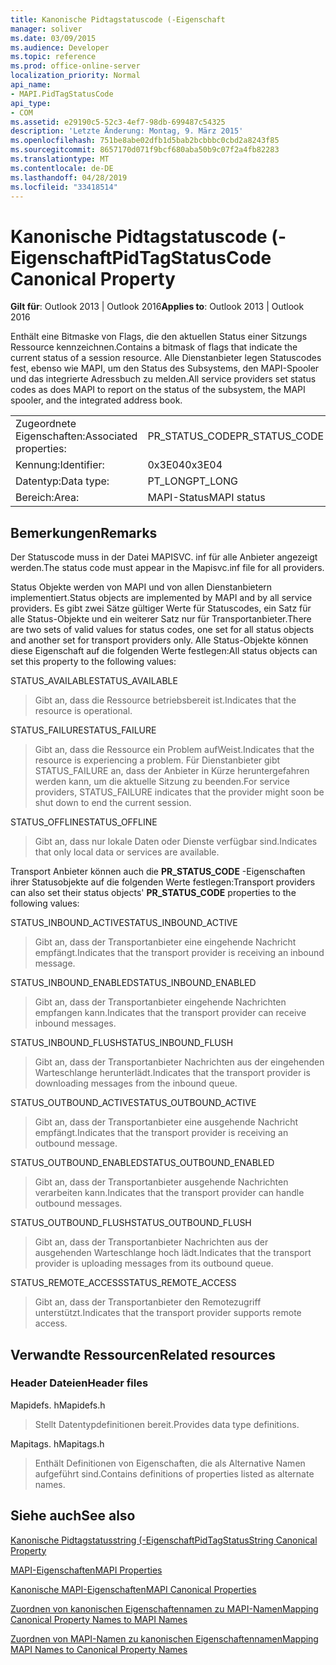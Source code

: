 ```yaml
---
title: Kanonische Pidtagstatuscode (-Eigenschaft
manager: soliver
ms.date: 03/09/2015
ms.audience: Developer
ms.topic: reference
ms.prod: office-online-server
localization_priority: Normal
api_name:
- MAPI.PidTagStatusCode
api_type:
- COM
ms.assetid: e29190c5-52c3-4ef7-98db-699487c54325
description: 'Letzte Änderung: Montag, 9. März 2015'
ms.openlocfilehash: 751be8abe02dfb1d5bab2bcbbbc0cbd2a8243f85
ms.sourcegitcommit: 8657170d071f9bcf680aba50b9c07f2a4fb82283
ms.translationtype: MT
ms.contentlocale: de-DE
ms.lasthandoff: 04/28/2019
ms.locfileid: "33418514"
---
```

# <a name="pidtagstatuscode-canonical-property"></a><span data-ttu-id="5ec05-103">Kanonische Pidtagstatuscode (-Eigenschaft</span><span class="sxs-lookup"><span data-stu-id="5ec05-103">PidTagStatusCode Canonical Property</span></span>

  
  
<span data-ttu-id="5ec05-104">**Gilt für**: Outlook 2013 | Outlook 2016</span><span class="sxs-lookup"><span data-stu-id="5ec05-104">**Applies to**: Outlook 2013 | Outlook 2016</span></span> 
  
<span data-ttu-id="5ec05-105">Enthält eine Bitmaske von Flags, die den aktuellen Status einer Sitzungs Ressource kennzeichnen.</span><span class="sxs-lookup"><span data-stu-id="5ec05-105">Contains a bitmask of flags that indicate the current status of a session resource.</span></span> <span data-ttu-id="5ec05-106">Alle Dienstanbieter legen Statuscodes fest, ebenso wie MAPI, um den Status des Subsystems, den MAPI-Spooler und das integrierte Adressbuch zu melden.</span><span class="sxs-lookup"><span data-stu-id="5ec05-106">All service providers set status codes as does MAPI to report on the status of the subsystem, the MAPI spooler, and the integrated address book.</span></span>
  
|||
|:-----|:-----|
|<span data-ttu-id="5ec05-107">Zugeordnete Eigenschaften:</span><span class="sxs-lookup"><span data-stu-id="5ec05-107">Associated properties:</span></span>  <br/> |<span data-ttu-id="5ec05-108">PR_STATUS_CODE</span><span class="sxs-lookup"><span data-stu-id="5ec05-108">PR_STATUS_CODE</span></span>  <br/> |
|<span data-ttu-id="5ec05-109">Kennung:</span><span class="sxs-lookup"><span data-stu-id="5ec05-109">Identifier:</span></span>  <br/> |<span data-ttu-id="5ec05-110">0x3E04</span><span class="sxs-lookup"><span data-stu-id="5ec05-110">0x3E04</span></span>  <br/> |
|<span data-ttu-id="5ec05-111">Datentyp:</span><span class="sxs-lookup"><span data-stu-id="5ec05-111">Data type:</span></span>  <br/> |<span data-ttu-id="5ec05-112">PT_LONG</span><span class="sxs-lookup"><span data-stu-id="5ec05-112">PT_LONG</span></span>  <br/> |
|<span data-ttu-id="5ec05-113">Bereich:</span><span class="sxs-lookup"><span data-stu-id="5ec05-113">Area:</span></span>  <br/> |<span data-ttu-id="5ec05-114">MAPI-Status</span><span class="sxs-lookup"><span data-stu-id="5ec05-114">MAPI status</span></span>  <br/> |
   
## <a name="remarks"></a><span data-ttu-id="5ec05-115">Bemerkungen</span><span class="sxs-lookup"><span data-stu-id="5ec05-115">Remarks</span></span>

<span data-ttu-id="5ec05-116">Der Statuscode muss in der Datei MAPISVC. inf für alle Anbieter angezeigt werden.</span><span class="sxs-lookup"><span data-stu-id="5ec05-116">The status code must appear in the Mapisvc.inf file for all providers.</span></span> 
  
<span data-ttu-id="5ec05-117">Status Objekte werden von MAPI und von allen Dienstanbietern implementiert.</span><span class="sxs-lookup"><span data-stu-id="5ec05-117">Status objects are implemented by MAPI and by all service providers.</span></span> <span data-ttu-id="5ec05-118">Es gibt zwei Sätze gültiger Werte für Statuscodes, ein Satz für alle Status-Objekte und ein weiterer Satz nur für Transportanbieter.</span><span class="sxs-lookup"><span data-stu-id="5ec05-118">There are two sets of valid values for status codes, one set for all status objects and another set for transport providers only.</span></span> <span data-ttu-id="5ec05-119">Alle Status-Objekte können diese Eigenschaft auf die folgenden Werte festlegen:</span><span class="sxs-lookup"><span data-stu-id="5ec05-119">All status objects can set this property to the following values:</span></span>
  
<span data-ttu-id="5ec05-120">STATUS_AVAILABLE</span><span class="sxs-lookup"><span data-stu-id="5ec05-120">STATUS_AVAILABLE</span></span> 
  
> <span data-ttu-id="5ec05-121">Gibt an, dass die Ressource betriebsbereit ist.</span><span class="sxs-lookup"><span data-stu-id="5ec05-121">Indicates that the resource is operational.</span></span>
    
<span data-ttu-id="5ec05-122">STATUS_FAILURE</span><span class="sxs-lookup"><span data-stu-id="5ec05-122">STATUS_FAILURE</span></span> 
  
> <span data-ttu-id="5ec05-123">Gibt an, dass die Ressource ein Problem aufWeist.</span><span class="sxs-lookup"><span data-stu-id="5ec05-123">Indicates that the resource is experiencing a problem.</span></span> <span data-ttu-id="5ec05-124">Für Dienstanbieter gibt STATUS_FAILURE an, dass der Anbieter in Kürze heruntergefahren werden kann, um die aktuelle Sitzung zu beenden.</span><span class="sxs-lookup"><span data-stu-id="5ec05-124">For service providers, STATUS_FAILURE indicates that the provider might soon be shut down to end the current session.</span></span>
    
<span data-ttu-id="5ec05-125">STATUS_OFFLINE</span><span class="sxs-lookup"><span data-stu-id="5ec05-125">STATUS_OFFLINE</span></span> 
  
> <span data-ttu-id="5ec05-126">Gibt an, dass nur lokale Daten oder Dienste verfügbar sind.</span><span class="sxs-lookup"><span data-stu-id="5ec05-126">Indicates that only local data or services are available.</span></span>
    
<span data-ttu-id="5ec05-127">Transport Anbieter können auch die **PR_STATUS_CODE** -Eigenschaften ihrer Statusobjekte auf die folgenden Werte festlegen:</span><span class="sxs-lookup"><span data-stu-id="5ec05-127">Transport providers can also set their status objects' **PR_STATUS_CODE** properties to the following values:</span></span> 
  
<span data-ttu-id="5ec05-128">STATUS_INBOUND_ACTIVE</span><span class="sxs-lookup"><span data-stu-id="5ec05-128">STATUS_INBOUND_ACTIVE</span></span> 
  
> <span data-ttu-id="5ec05-129">Gibt an, dass der Transportanbieter eine eingehende Nachricht empfängt.</span><span class="sxs-lookup"><span data-stu-id="5ec05-129">Indicates that the transport provider is receiving an inbound message.</span></span> 
    
<span data-ttu-id="5ec05-130">STATUS_INBOUND_ENABLED</span><span class="sxs-lookup"><span data-stu-id="5ec05-130">STATUS_INBOUND_ENABLED</span></span> 
  
> <span data-ttu-id="5ec05-131">Gibt an, dass der Transportanbieter eingehende Nachrichten empfangen kann.</span><span class="sxs-lookup"><span data-stu-id="5ec05-131">Indicates that the transport provider can receive inbound messages.</span></span>
    
<span data-ttu-id="5ec05-132">STATUS_INBOUND_FLUSH</span><span class="sxs-lookup"><span data-stu-id="5ec05-132">STATUS_INBOUND_FLUSH</span></span> 
  
> <span data-ttu-id="5ec05-133">Gibt an, dass der Transportanbieter Nachrichten aus der eingehenden Warteschlange herunterlädt.</span><span class="sxs-lookup"><span data-stu-id="5ec05-133">Indicates that the transport provider is downloading messages from the inbound queue.</span></span>
    
<span data-ttu-id="5ec05-134">STATUS_OUTBOUND_ACTIVE</span><span class="sxs-lookup"><span data-stu-id="5ec05-134">STATUS_OUTBOUND_ACTIVE</span></span> 
  
> <span data-ttu-id="5ec05-135">Gibt an, dass der Transportanbieter eine ausgehende Nachricht empfängt.</span><span class="sxs-lookup"><span data-stu-id="5ec05-135">Indicates that the transport provider is receiving an outbound message.</span></span> 
    
<span data-ttu-id="5ec05-136">STATUS_OUTBOUND_ENABLED</span><span class="sxs-lookup"><span data-stu-id="5ec05-136">STATUS_OUTBOUND_ENABLED</span></span> 
  
> <span data-ttu-id="5ec05-137">Gibt an, dass der Transportanbieter ausgehende Nachrichten verarbeiten kann.</span><span class="sxs-lookup"><span data-stu-id="5ec05-137">Indicates that the transport provider can handle outbound messages.</span></span>
    
<span data-ttu-id="5ec05-138">STATUS_OUTBOUND_FLUSH</span><span class="sxs-lookup"><span data-stu-id="5ec05-138">STATUS_OUTBOUND_FLUSH</span></span> 
  
> <span data-ttu-id="5ec05-139">Gibt an, dass der Transportanbieter Nachrichten aus der ausgehenden Warteschlange hoch lädt.</span><span class="sxs-lookup"><span data-stu-id="5ec05-139">Indicates that the transport provider is uploading messages from its outbound queue.</span></span>
    
<span data-ttu-id="5ec05-140">STATUS_REMOTE_ACCESS</span><span class="sxs-lookup"><span data-stu-id="5ec05-140">STATUS_REMOTE_ACCESS</span></span> 
  
> <span data-ttu-id="5ec05-141">Gibt an, dass der Transportanbieter den Remotezugriff unterstützt.</span><span class="sxs-lookup"><span data-stu-id="5ec05-141">Indicates that the transport provider supports remote access.</span></span>
    
## <a name="related-resources"></a><span data-ttu-id="5ec05-142">Verwandte Ressourcen</span><span class="sxs-lookup"><span data-stu-id="5ec05-142">Related resources</span></span>

### <a name="header-files"></a><span data-ttu-id="5ec05-143">Header Dateien</span><span class="sxs-lookup"><span data-stu-id="5ec05-143">Header files</span></span>

<span data-ttu-id="5ec05-144">Mapidefs. h</span><span class="sxs-lookup"><span data-stu-id="5ec05-144">Mapidefs.h</span></span>
  
> <span data-ttu-id="5ec05-145">Stellt Datentypdefinitionen bereit.</span><span class="sxs-lookup"><span data-stu-id="5ec05-145">Provides data type definitions.</span></span>
    
<span data-ttu-id="5ec05-146">Mapitags. h</span><span class="sxs-lookup"><span data-stu-id="5ec05-146">Mapitags.h</span></span>
  
> <span data-ttu-id="5ec05-147">Enthält Definitionen von Eigenschaften, die als Alternative Namen aufgeführt sind.</span><span class="sxs-lookup"><span data-stu-id="5ec05-147">Contains definitions of properties listed as alternate names.</span></span>
    
## <a name="see-also"></a><span data-ttu-id="5ec05-148">Siehe auch</span><span class="sxs-lookup"><span data-stu-id="5ec05-148">See also</span></span>



[<span data-ttu-id="5ec05-149">Kanonische Pidtagstatusstring (-Eigenschaft</span><span class="sxs-lookup"><span data-stu-id="5ec05-149">PidTagStatusString Canonical Property</span></span>](pidtagstatusstring-canonical-property.md)


[<span data-ttu-id="5ec05-150">MAPI-Eigenschaften</span><span class="sxs-lookup"><span data-stu-id="5ec05-150">MAPI Properties</span></span>](mapi-properties.md)
  
[<span data-ttu-id="5ec05-151">Kanonische MAPI-Eigenschaften</span><span class="sxs-lookup"><span data-stu-id="5ec05-151">MAPI Canonical Properties</span></span>](mapi-canonical-properties.md)
  
[<span data-ttu-id="5ec05-152">Zuordnen von kanonischen Eigenschaftennamen zu MAPI-Namen</span><span class="sxs-lookup"><span data-stu-id="5ec05-152">Mapping Canonical Property Names to MAPI Names</span></span>](mapping-canonical-property-names-to-mapi-names.md)
  
[<span data-ttu-id="5ec05-153">Zuordnen von MAPI-Namen zu kanonischen Eigenschaftennamen</span><span class="sxs-lookup"><span data-stu-id="5ec05-153">Mapping MAPI Names to Canonical Property Names</span></span>](mapping-mapi-names-to-canonical-property-names.md)


